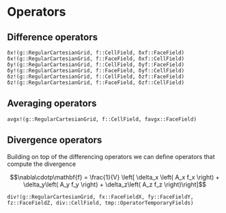# Operators
## Difference operators
```@docs
δx!(g::RegularCartesianGrid, f::CellField, δxf::FaceField)
δx!(g::RegularCartesianGrid, f::FaceField, δxf::CellField)
δy!(g::RegularCartesianGrid, f::CellField, δyf::FaceField)
δy!(g::RegularCartesianGrid, f::FaceField, δyf::CellField)
δz!(g::RegularCartesianGrid, f::CellField, δzf::FaceField)
δz!(g::RegularCartesianGrid, f::FaceField, δzf::CellField)
```

## Averaging operators
```@docs
avgx!(g::RegularCartesianGrid, f::CellField, favgx::FaceField)
```

## Divergence operators
Building on top of the differencing operators we can define operators that
compute the divergence
```math
\nabla\cdotp\mathbf{f} = \frac{1}{V} \left[ \delta_x \left( A_x f_x \right)
+ \delta_y\left( A_y f_y \right) + \delta_z\left( A_z f_z \right)\right]
```

```@docs
div!(g::RegularCartesianGrid, fx::FaceFieldX, fy::FaceFieldY, fz::FaceFieldZ, div::CellField, tmp::OperatorTemporaryFields)
```
